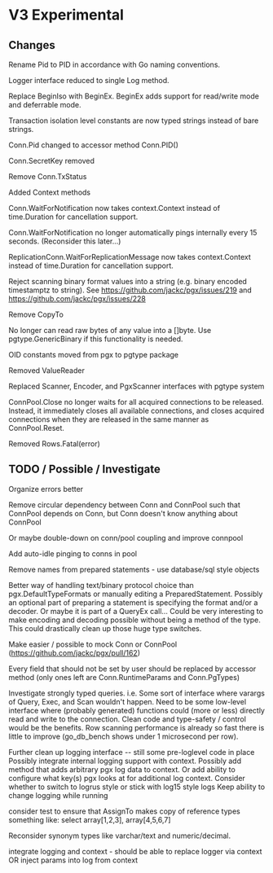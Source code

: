 # V3 Experimental

## Changes

Rename Pid to PID in accordance with Go naming conventions.

Logger interface reduced to single Log method.

Replace BeginIso with BeginEx. BeginEx adds support for read/write mode and deferrable mode.

Transaction isolation level constants are now typed strings instead of bare strings.

Conn.Pid changed to accessor method Conn.PID()

Conn.SecretKey removed

Remove Conn.TxStatus

Added Context methods

Conn.WaitForNotification now takes context.Context instead of time.Duration for cancellation support.

Conn.WaitForNotification no longer automatically pings internally every 15 seconds. (Reconsider this later...)

ReplicationConn.WaitForReplicationMessage now takes context.Context instead of time.Duration for cancellation support.

Reject scanning binary format values into a string (e.g. binary encoded timestamptz to string). See https://github.com/jackc/pgx/issues/219 and https://github.com/jackc/pgx/issues/228

Remove CopyTo

No longer can read raw bytes of any value into a []byte. Use pgtype.GenericBinary if this functionality is needed.

OID constants moved from pgx to pgtype package

Removed ValueReader

Replaced Scanner, Encoder, and PgxScanner interfaces with pgtype system

ConnPool.Close no longer waits for all acquired connections to be released. Instead, it immediately closes all available connections, and closes acquired connections when they are released in the same manner as ConnPool.Reset.

Removed Rows.Fatal(error)

## TODO / Possible / Investigate

Organize errors better

Remove circular dependency between Conn and ConnPool such that ConnPool depends on Conn, but Conn doesn't know anything about ConnPool

Or maybe double-down on conn/pool coupling and improve connpool

Add auto-idle pinging to conns in pool

Remove names from prepared statements - use database/sql style objects

Better way of handling text/binary protocol choice than pgx.DefaultTypeFormats or manually editing a PreparedStatement. Possibly an optional part of preparing a statement is specifying the format and/or a decoder. Or maybe it is part of a QueryEx call... Could be very interesting to make encoding and decoding possible without being a method of the type. This could drastically clean up those huge type switches.

Make easier / possible to mock Conn or ConnPool (https://github.com/jackc/pgx/pull/162)

Every field that should not be set by user should be replaced by accessor method (only ones left are Conn.RuntimeParams and Conn.PgTypes)

Investigate strongly typed queries. i.e. Some sort of interface where varargs of Query, Exec, and Scan wouldn't happen. Need to be some low-level interface where (probably generated) functions could (more or less) directly read and write to the connection. Clean code and type-safety / control would be the benefits. Row scanning performance is already so fast there is little to improve (go_db_bench shows under 1 microsecond per row).

Further clean up logging interface -- still some pre-loglevel code in place
Possibly integrate internal logging support with context. Possibly add method that adds arbitrary pgx log data to context. Or add ability to configure what key(s) pgx looks at for additional log context.
Consider whether to switch to logrus style or stick with log15 style logs
Keep ability to change logging while running

consider test to ensure that AssignTo makes copy of reference types
something like:
select array[1,2,3], array[4,5,6,7]

Reconsider synonym types like varchar/text and numeric/decimal.

integrate logging and context - should be able to replace logger via context OR inject params into log from context
